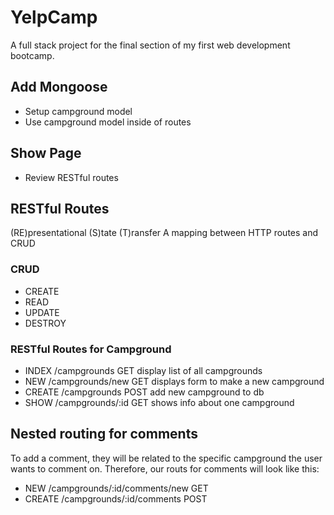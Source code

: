 # YelpCamp
A full stack project for the final section of my first web development bootcamp.

## Add Mongoose
* Setup campground model
* Use campground model inside of routes

## Show Page 
* Review RESTful routes

## RESTful Routes
(RE)presentational (S)tate (T)ransfer
A mapping between HTTP routes and CRUD

### CRUD
* CREATE
* READ 
* UPDATE
* DESTROY 

### RESTful Routes for Campground
* INDEX   /campgrounds       GET   display list of all campgrounds
* NEW     /campgrounds/new   GET   displays form to make a new campground
* CREATE  /campgrounds       POST  add new campground to db
* SHOW    /campgrounds/:id   GET   shows info about one campground

## Nested routing for comments
To add a comment, they will be related to the specific campground the user wants to comment on.
Therefore, our routs for comments will look like this:
* NEW       /campgrounds/:id/comments/new    GET
* CREATE    /campgrounds/:id/comments        POST

